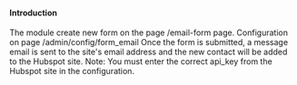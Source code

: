 #### Introduction

The module create new form on the page /email-form page.
Configuration on page /admin/config/form_email
Once the form is submitted, a message email is sent to the site's email address and the new contact will be added to the Hubspot site.
Note: You must enter the correct api_key from the Hubspot site in the configuration.
